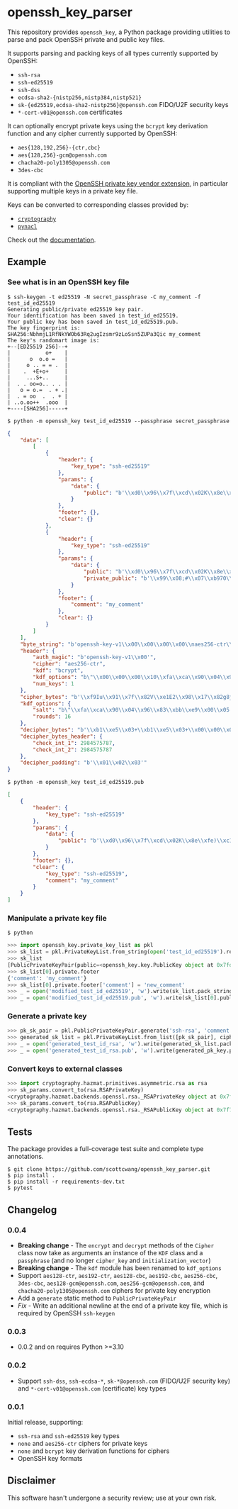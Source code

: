 # openssh_key_parser

This repository provides `openssh_key`, a Python package providing utilities to
parse and pack OpenSSH private and public key files.

It supports parsing and packing keys of all types currently supported by
OpenSSH:

* `ssh-rsa`
* `ssh-ed25519`
* `ssh-dss`
* `ecdsa-sha2-{nistp256,nistp384,nistp521}`
* `sk-{ed25519,ecdsa-sha2-nistp256}@openssh.com` FIDO/U2F security keys
* `*-cert-v01@openssh.com` certificates

It can optionally encrypt private keys using the `bcrypt` key derivation
function and any cipher currently supported by OpenSSH:

* `aes{128,192,256}-{ctr,cbc}`
* `aes{128,256}-gcm@openssh.com`
* `chacha20-poly1305@openssh.com`
* `3des-cbc`

It is compliant with
the [OpenSSH private key vendor extension](https://cvsweb.openbsd.org/src/usr.bin/ssh/PROTOCOL.key?annotate=HEAD),
in particular supporting multiple keys in a private key file.

Keys can be converted to corresponding classes provided by:
* [`cryptography`](https://pypi.org/project/cryptography/)
* [`pynacl`](https://pypi.org/project/PyNaCl/)

Check out the [documentation](https://openssh-key-parser.readthedocs.io/en/latest/).

## Example

### See what is in an OpenSSH key file

```
$ ssh-keygen -t ed25519 -N secret_passphrase -C my_comment -f test_id_ed25519
Generating public/private ed25519 key pair.
Your identification has been saved in test_id_ed25519.
Your public key has been saved in test_id_ed25519.pub.
The key fingerprint is:
SHA256:NbhmjL1RfNkYWOb63Rq2ugIzsmr9zLoSsn5ZUPa3Qic my_comment
The key's randomart image is:
+--[ED25519 256]--+
|           o+    |
|      o  o.o =   |
|     o .. = = .  |
|    .  +E+o+     |
|     ...S+..     |
|  . . oo=o.. . . |
|   o = o.=  . + .|
|  . = oo  .  . + |
| ..o.oo++  .ooo  |
+----[SHA256]-----+
```
```
$ python -m openssh_key test_id_ed25519 --passphrase secret_passphrase
```
```json
{
    "data": [
        [
            {
                "header": {
                    "key_type": "ssh-ed25519"
                },
                "params": {
                    "data": {
                        "public": "b'\\xd0\\x96\\x7f\\xcd\\x02K\\x8e\\xfe)\\xc1\\xd1p\\x00\\xbd\\xcf\\xe3\\xf6\\xe8\\x91\\xc9\\x84\\xf5\\x9e\\xacL\\xe0\\x9c/2i8R'"
                    }
                },
                "footer": {},
                "clear": {}
            },
            {
                "header": {
                    "key_type": "ssh-ed25519"
                },
                "params": {
                    "data": {
                        "public": "b'\\xd0\\x96\\x7f\\xcd\\x02K\\x8e\\xfe)\\xc1\\xd1p\\x00\\xbd\\xcf\\xe3\\xf6\\xe8\\x91\\xc9\\x84\\xf5\\x9e\\xacL\\xe0\\x9c/2i8R'",
                        "private_public": "b'\\x99\\x08;#\\x07\\xb970\\xc3\\xeb\\\\\\x0e\\xe4\\xc1\\x1a\\xd4\\x12\\xa6\\x05\\x88v\\xae\\x9e9\\xc28\\x1a\\xb8\\x92b0\\x8c\\xd0\\x96\\x7f\\xcd\\x02K\\x8e\\xfe)\\xc1\\xd1p\\x00\\xbd\\xcf\\xe3\\xf6\\xe8\\x91\\xc9\\x84\\xf5\\x9e\\xacL\\xe0\\x9c/2i8R'"
                    }
                },
                "footer": {
                    "comment": "my_comment"
                },
                "clear": {}
            }
        ]
    ],
    "byte_string": "b'openssh-key-v1\\x00\\x00\\x00\\x00\\naes256-ctr\\x00\\x00\\x00\\x06bcrypt\\x00\\x00\\x00\\x18\\x00\\x00\\x00\\x10\\xfa\\xca\\x90\\x04\\x96\\x83\\xbb\\xe9\\x00\\x05\\'\\x8ev\\x06,t\\x00\\x00\\x00\\x10\\x00\\x00\\x00\\x01\\x00\\x00\\x003\\x00\\x00\\x00\\x0bssh-ed25519\\x00\\x00\\x00 \\xd0\\x96\\x7f\\xcd\\x02K\\x8e\\xfe)\\xc1\\xd1p\\x00\\xbd\\xcf\\xe3\\xf6\\xe8\\x91\\xc9\\x84\\xf5\\x9e\\xacL\\xe0\\x9c/2i8R\\x00\\x00\\x00\\x90\\xf9Iu\\x91\\x7f\\x82V\\xe1E2\\x98\\x17\\x82g8jmdy\\xabZz\\x85\\xa5\\xa1\\x05%\\x9a\\xdds\\x18/\\xd2[\\xad\\xd6\\xc6\\xe3\\xb14\\x92\\xa85\\x05BI#7\\x93#\\x07\\x9cu\\xe4\\xcb\\xccJ\\xe2\\x98\\xb4\\xde\\xf8\\x96\\x8f/)2P\\xef\\x02DgO\\x1d\\xe9\\x82\\xc2\\xa0D\\xbe\\x88\\xef\\xb4\\x86\\xbb\"I\\xc0\\x10\\x91\\xebT|\\x9a:\\xaf\\r6MZq\\xba\\xa7|r\\x17=\\xe7\\xaa\\xdeq.\\xa4\\xef\\xdc!\\x12N\\xdf\\x14\\x98\\xec-,~6\\x81.\\xa0\\xec\\xfe[.\\x17\\xf3z\\xbf\\xa1Q\\xbf\\xda\\xb3\\xeeY'",
    "header": {
        "auth_magic": "b'openssh-key-v1\\x00'",
        "cipher": "aes256-ctr",
        "kdf": "bcrypt",
        "kdf_options": "b\"\\x00\\x00\\x00\\x10\\xfa\\xca\\x90\\x04\\x96\\x83\\xbb\\xe9\\x00\\x05'\\x8ev\\x06,t\\x00\\x00\\x00\\x10\"",
        "num_keys": 1
    },
    "cipher_bytes": "b'\\xf9Iu\\x91\\x7f\\x82V\\xe1E2\\x98\\x17\\x82g8jmdy\\xabZz\\x85\\xa5\\xa1\\x05%\\x9a\\xdds\\x18/\\xd2[\\xad\\xd6\\xc6\\xe3\\xb14\\x92\\xa85\\x05BI#7\\x93#\\x07\\x9cu\\xe4\\xcb\\xccJ\\xe2\\x98\\xb4\\xde\\xf8\\x96\\x8f/)2P\\xef\\x02DgO\\x1d\\xe9\\x82\\xc2\\xa0D\\xbe\\x88\\xef\\xb4\\x86\\xbb\"I\\xc0\\x10\\x91\\xebT|\\x9a:\\xaf\\r6MZq\\xba\\xa7|r\\x17=\\xe7\\xaa\\xdeq.\\xa4\\xef\\xdc!\\x12N\\xdf\\x14\\x98\\xec-,~6\\x81.\\xa0\\xec\\xfe[.\\x17\\xf3z\\xbf\\xa1Q\\xbf\\xda\\xb3\\xeeY'",
    "kdf_options": {
        "salt": "b\"\\xfa\\xca\\x90\\x04\\x96\\x83\\xbb\\xe9\\x00\\x05'\\x8ev\\x06,t\"",
        "rounds": 16
    },
    "decipher_bytes": "b'\\xb1\\xe5\\x03+\\xb1\\xe5\\x03+\\x00\\x00\\x00\\x0bssh-ed25519\\x00\\x00\\x00 \\xd0\\x96\\x7f\\xcd\\x02K\\x8e\\xfe)\\xc1\\xd1p\\x00\\xbd\\xcf\\xe3\\xf6\\xe8\\x91\\xc9\\x84\\xf5\\x9e\\xacL\\xe0\\x9c/2i8R\\x00\\x00\\x00@\\x99\\x08;#\\x07\\xb970\\xc3\\xeb\\\\\\x0e\\xe4\\xc1\\x1a\\xd4\\x12\\xa6\\x05\\x88v\\xae\\x9e9\\xc28\\x1a\\xb8\\x92b0\\x8c\\xd0\\x96\\x7f\\xcd\\x02K\\x8e\\xfe)\\xc1\\xd1p\\x00\\xbd\\xcf\\xe3\\xf6\\xe8\\x91\\xc9\\x84\\xf5\\x9e\\xacL\\xe0\\x9c/2i8R\\x00\\x00\\x00\\nmy_comment\\x01\\x02\\x03'",
    "decipher_bytes_header": {
        "check_int_1": 2984575787,
        "check_int_2": 2984575787
    },
    "decipher_padding": "b'\\x01\\x02\\x03'"
}
```
```
$ python -m openssh_key test_id_ed25519.pub
```
```json
[
    {
        "header": {
            "key_type": "ssh-ed25519"
        },
        "params": {
            "data": {
                "public": "b'\\xd0\\x96\\x7f\\xcd\\x02K\\x8e\\xfe)\\xc1\\xd1p\\x00\\xbd\\xcf\\xe3\\xf6\\xe8\\x91\\xc9\\x84\\xf5\\x9e\\xacL\\xe0\\x9c/2i8R'"
            }
        },
        "footer": {},
        "clear": {
            "key_type": "ssh-ed25519",
            "comment": "my_comment"
        }
    }
]
```

### Manipulate a private key file

```
$ python
```
```python
>>> import openssh_key.private_key_list as pkl
>>> sk_list = pkl.PrivateKeyList.from_string(open('test_id_ed25519').read(), passphrase='secret_passphrase')
>>> sk_list
[PublicPrivateKeyPair(public=<openssh_key.key.PublicKey object at 0x7fd0808f6400>, private=<openssh_key.key.PrivateKey object at 0x7fd07f781640>)]
>>> sk_list[0].private.footer
{'comment': 'my_comment'}
>>> sk_list[0].private.footer['comment'] = 'new_comment'
>>> _ = open('modified_test_id_ed25519', 'w').write(sk_list.pack_string(passphrase='new_secret_passphrase'))
>>> _ = open('modified_test_id_ed25519.pub', 'w').write(sk_list[0].public.pack_public_string())
```

### Generate a private key

```python
>>> pk_sk_pair = pkl.PublicPrivateKeyPair.generate('ssh-rsa', 'comment')
>>> generated_sk_list = pkl.PrivateKeyList.from_list([pk_sk_pair], cipher='aes256-ctr', kdf='bcrypt')
>>> _ = open('generated_test_id_rsa', 'w').write(generated_sk_list.pack_string(passphrase='secret_passphrase'))
>>> _ = open('generated_test_id_rsa.pub', 'w').write(generated_pk_key.pack_public_string())
```

### Convert keys to external classes

```python
>>> import cryptography.hazmat.primitives.asymmetric.rsa as rsa
>>> sk_params.convert_to(rsa.RSAPrivateKey)
<cryptography.hazmat.backends.openssl.rsa._RSAPrivateKey object at 0x7f74522fadc0>
>>> sk_params.convert_to(rsa.RSAPublicKey)
<cryptography.hazmat.backends.openssl.rsa._RSAPublicKey object at 0x7f74522faac0>
```

## Tests

The package provides a full-coverage test suite and complete type annotations.

```
$ git clone https://github.com/scottcwang/openssh_key_parser.git
$ pip install .
$ pip install -r requirements-dev.txt
$ pytest
```

## Changelog

### 0.0.4

- **Breaking change** - The `encrypt` and `decrypt` methods of the `Cipher`
  class now take as arguments an instance of the `KDF` class and a `passphrase`
  (and no longer `cipher_key` and `initialization_vector`)
- **Breaking change** - The `kdf` module has been renamed to `kdf_options`
- Support `aes128-ctr`, `aes192-ctr`, `aes128-cbc`, `aes192-cbc`, `aes256-cbc`,
  `3des-cbc`, `aes128-gcm@openssh.com`, `aes256-gcm@openssh.com`, and
  `chacha20-poly1305@openssh.com` ciphers for private key encryption
- Add a `generate` static method to `PublicPrivateKeyPair`
- _Fix_ - Write an additional newline at the end of a private key file, which
  is required by OpenSSH `ssh-keygen`

### 0.0.3

- 0.0.2 and on requires Python >=3.10

### 0.0.2

- Support `ssh-dss`, `ssh-ecdsa-*`, `sk-*@openssh.com` (FIDO/U2F security
  key) and `*-cert-v01@openssh.com` (certificate) key types

### 0.0.1

Initial release, supporting:

- `ssh-rsa` and `ssh-ed25519` key types
- `none` and `aes256-ctr` ciphers for private keys
- `none` and `bcrypt` key derivation functions for ciphers
- OpenSSH key formats

## Disclaimer

This software hasn't undergone a security review; use at your own risk.
